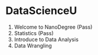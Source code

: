 # DataScienceU

1. Welcome to NanoDegree        (Pass)
2. Statistics                   (Pass)
3. Introduce to Data Analysis
4. Data Wrangling
